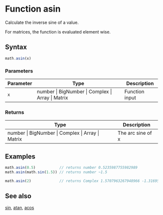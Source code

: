 <!-- Note: This file is automatically generated from source code comments. Changes made in this file will be overridden. -->

# Function asin

Calculate the inverse sine of a value.

For matrices, the function is evaluated element wise.


## Syntax

```js
math.asin(x)
```

### Parameters

Parameter | Type | Description
--------- | ---- | -----------
`x` | number &#124; BigNumber &#124; Complex &#124; Array &#124; Matrix | Function input

### Returns

Type | Description
---- | -----------
number &#124; BigNumber &#124; Complex &#124; Array &#124; Matrix | The arc sine of x


## Examples

```js
math.asin(0.5)           // returns number 0.5235987755982989
math.asin(math.sin(1.5)) // returns number ~1.5

math.asin(2)             // returns Complex 1.5707963267948966 -1.3169578969248166 i
```


## See also

[sin](sin.md),
[atan](atan.md),
[acos](acos.md)
